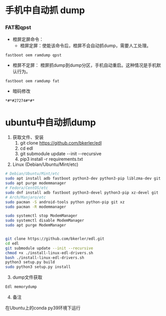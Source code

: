 # 手机中自动抓 dump

### FAT和qpst

- 橙屏定屏命令：
  - 橙屏定屏：使能该命令后，橙屏不会自动抓dump，需要人工处理。

```shell
fastboot oem ramdump qpst
```

  - 橙屏不定屏： 橙屏抓dump到dump分区，手机自动重启。这种情况是手机默认行为。 

  ```shell
fastboot oem ramdump fat
  ```

- 暗码修改

```shell
*#*#27274#*#*
```




# ubuntu中自动抓dump

1. 获取文件、安装
   1. git clone  https://github.com/bkerler/edl
   2. cd edl
   3. git submodule update --init --recursive
   4. pip3 install -r requirements.txt
2. Linux (Debian/Ubuntu/Mint/etc)

```bash
# Debian/Ubuntu/Mint/etc
sudo apt install adb fastboot python3-dev python3-pip liblzma-dev git
sudo apt purge modemmanager
# Fedora/CentOS/etc
sudo dnf install adb fastboot python3-devel python3-pip xz-devel git
# Arch/Manjaro/etc
sudo pacman -S android-tools python python-pip git xz
sudo pacman -R modemmanager

sudo systemctl stop ModemManager
sudo systemctl disable ModemManager
sudo apt purge ModemManager


git clone https://github.com/bkerler/edl.git
cd edl
git submodule update --init --recursive
chmod +x ./install-linux-edl-drivers.sh
bash ./install-linux-edl-drivers.sh
python3 setup.py build
sudo python3 setup.py install
```

3. dump文件获取

```bash
Edl memorydump
```

4. 备注

在Ubuntu上的conda py39环境下运行



